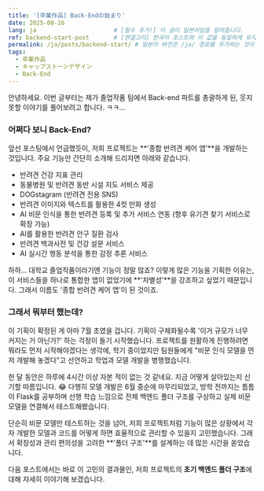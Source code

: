 ```yaml
---
title: '[卒業作品] Back-Endの始まり'
date: 2025-08-16
lang: ja                      # [필수 추가!] 이 글이 일본어임을 알려줍니다.
ref: backend-start-post       # [연결고리] 한국어 포스트와 이 값을 동일하게 유지합니다.
permalink: /ja/posts/backend-start/ # 일본어 버전은 /ja/ 경로를 추가하는 것이 좋습니다.
tags:
  - 卒業作品
  - キャップストーンデザイン
  - Back-End
---
```


안녕하세요. 이번 글부터는 제가 졸업작품 팀에서 Back-end 파트를 총괄하게 된, 웃지 못할 이야기를 풀어보려고 합니다. ㅋㅋ...

### **어쩌다 보니 Back-End?**

앞선 포스팅에서 언급했듯이, 저희 프로젝트는 **'종합 반려견 케어 앱'**을 개발하는 것입니다.
주요 기능만 간단히 소개해 드리자면 아래와 같습니다.

-   반려견 건강 지표 관리
-   동물병원 및 반려견 동반 시설 지도 서비스 제공
-   DOGstagram (반려견 전용 SNS)
-   반려견 이미지와 텍스트를 활용한 4컷 만화 생성
-   AI 비문 인식을 통한 반려견 등록 및 추가 서비스 연동 (향후 유기견 찾기 서비스로 확장 가능)
-   AI를 활용한 반려견 안구 질환 검사
-   반려견 백과사전 및 건강 설문 서비스
-   AI 실시간 행동 분석을 통한 감정 추론 서비스

하하... 대학교 졸업작품이라기엔 기능이 정말 많죠? 이렇게 많은 기능을 기획한 이유는, 이 서비스들을 하나로 통합한 앱이 없었기에 **'차별성'**을 강조하고 싶었기 때문입니다. 그래서 이름도 '종합 반려견 케어 앱'이 된 것이죠.

### **그래서 뭐부터 했는데?**

이 기획이 확정된 게 아마 7월 초였을 겁니다. 기획이 구체화될수록 '이거 규모가 너무 커지는 거 아닌가?' 하는 걱정이 들기 시작했습니다. 프로젝트를 원활하게 진행하려면 뭐라도 먼저 시작해야겠다는 생각에, 학기 중이었지만 팀원들에게 "비문 인식 모델을 먼저 개발해 놓겠다"고 선언하고 학업과 모델 개발을 병행했습니다.

한 달 동안은 하루에 4시간 이상 자본 적이 없는 것 같네요. 지금 어떻게 살아있는지 신기할 따름입니다. 😂
다행히 모델 개발은 6월 중순에 마무리되었고, 방학 전까지는 틈틈이 Flask를 공부하며 선행 학습 느낌으로 전체 백엔드 폴더 구조를 구상하고 실제 비문 모델을 연결해서 테스트해봤습니다.

단순히 비문 모델만 테스트하는 것을 넘어, 저희 프로젝트처럼 기능이 많은 상황에서 각자 개발한 모델과 코드를 어떻게 하면 효율적으로 관리할 수 있을지 고민했습니다. 그래서 확장성과 관리 편의성을 고려한 **'폴더 구조'**를 설계하는 데 많은 시간을 쏟았습니다.

다음 포스트에서는 바로 이 고민의 결과물인, 저희 프로젝트의 **초기 백엔드 폴더 구조**에 대해 자세히 이야기해 보겠습니다.



